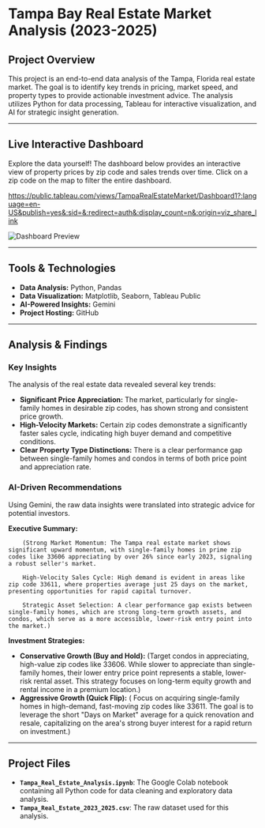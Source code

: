 # Tampa Bay Real Estate Market Analysis (2023-2025)

## Project Overview
This project is an end-to-end data analysis of the Tampa, Florida real estate market. The goal is to identify key trends in pricing, market speed, and property types to provide actionable investment advice. The analysis utilizes Python for data processing, Tableau for interactive visualization, and AI for strategic insight generation.

---

## Live Interactive Dashboard
Explore the data yourself! The dashboard below provides an interactive view of property prices by zip code and sales trends over time. Click on a zip code on the map to filter the entire dashboard.

https://public.tableau.com/views/TampaRealEstateMarket/Dashboard1?:language=en-US&publish=yes&:sid=&:redirect=auth&:display_count=n&:origin=viz_share_link

![Dashboard Preview](dashboard_screenshot.png)

---

## Tools & Technologies
- **Data Analysis:** Python, Pandas
- **Data Visualization:** Matplotlib, Seaborn, Tableau Public
- **AI-Powered Insights:** Gemini
- **Project Hosting:** GitHub

---

## Analysis & Findings

### Key Insights
The analysis of the real estate data revealed several key trends:
- **Significant Price Appreciation:** The market, particularly for single-family homes in desirable zip codes, has shown strong and consistent price growth.
- **High-Velocity Markets:** Certain zip codes demonstrate a significantly faster sales cycle, indicating high buyer demand and competitive conditions.
- **Clear Property Type Distinctions:** There is a clear performance gap between single-family homes and condos in terms of both price point and appreciation rate.

### AI-Driven Recommendations
Using Gemini, the raw data insights were translated into strategic advice for potential investors.

**Executive Summary:**


        (Strong Market Momentum: The Tampa real estate market shows significant upward momentum, with single-family homes in prime zip codes like 33606 appreciating by over 26% since early 2023, signaling a robust seller's market.

        High-Velocity Sales Cycle: High demand is evident in areas like zip code 33611, where properties average just 25 days on the market, presenting opportunities for rapid capital turnover.

        Strategic Asset Selection: A clear performance gap exists between single-family homes, which are strong long-term growth assets, and condos, which serve as a more accessible, lower-risk entry point into the market.)

**Investment Strategies:**
* **Conservative Growth (Buy and Hold):** (Target condos in appreciating, high-value zip codes like 33606. While slower to appreciate than single-family homes, their lower entry price point represents a stable, lower-risk rental asset. This strategy focuses on long-term equity growth and rental income in a premium location.)
* **Aggressive Growth (Quick Flip):** ( Focus on acquiring single-family homes in high-demand, fast-moving zip codes like 33611. The goal is to leverage the short "Days on Market" average for a quick renovation and resale, capitalizing on the area's strong buyer interest for a rapid return on investment.)


---

## Project Files
- **`Tampa_Real_Estate_Analysis.ipynb`**: The Google Colab notebook containing all Python code for data cleaning and exploratory data analysis.
- **`Tampa_Real_Estate_2023_2025.csv`**: The raw dataset used for this analysis.
